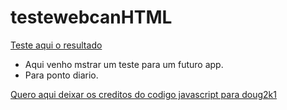 # testewebcanHTML

[Teste aqui o resultado](https://shadowruge.github.io/testewebcanHTML/)
- Aqui venho mstrar um teste para um futuro app.<br>
- Para ponto diario.<br>

[Quero aqui deixar os creditos do codigo javascript para doug2k1](https://github.com/doug2k1/javascript-camera)
